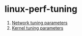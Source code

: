 # linux-perf-tuning

1. [Network tuning parameters](perf-tune.md)
2. [Kernel tuning parameters](kernel-tune.md)
